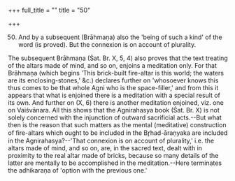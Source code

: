 +++
full_title = ""
title = "50"

+++


50. And by a subsequent (Brāhmaṇa) also the 'being of such a kind' of the word (is proved). But the connexion is on account of plurality.

The subsequent Brāhmaṇa (Śat. Br. X, 5, 4) also proves that the text treating of the altars made of mind, and so on, enjoins a meditation only. For that Brāhmaṇa (which begins 'This brick-built fire-altar is this world; the waters are its enclosing-stones,' &c.) declares further on 'whosoever knows this thus comes to be that whole Agni who is the space-filler,' and from this it appears that what is enjoined there is a meditation with a special result of its own. And further on (X, 6) there is another meditation enjoined, viz. one on Vaiśvānara. All this shows that the Agnirahasya book (Śat. Br. X) is not solely concerned with the injunction of outward sacrificial acts.--But what then is the reason that such matters as the mental (meditative) construction of fire-altars which ought to be included in the Br̥had-āraṇyaka are included in the Agnirahasya?--'That connexion is on account of plurality,' i.e. the altars made of mind, and so on, are, in the sacred text, dealt with in proximity to the real altar made of bricks, because so many details of the latter are mentally to be accomplished in the meditation.--Here terminates the adhikaraṇa of 'option with the previous one.'

